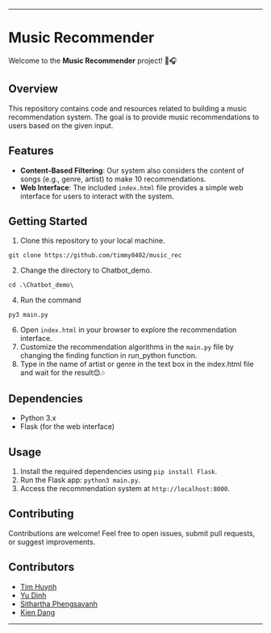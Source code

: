 
---

# Music Recommender

Welcome to the **Music Recommender** project! 🎵🎧

## Overview

This repository contains code and resources related to building a music recommendation system. The goal is to provide music recommendations to users based on the given input.

## Features

- **Content-Based Filtering**: Our system also considers the content of songs (e.g., genre, artist) to make 10 recommendations.
- **Web Interface**: The included `index.html` file provides a simple web interface for users to interact with the system.

## Getting Started

1. Clone this repository to your local machine.
```
git clone https://github.com/timmy0402/music_rec
```
2. Change the directory to Chatbot_demo. 
```
cd .\Chatbot_demo\
```
4. Run the command 
```
py3 main.py
```
6. Open `index.html` in your browser to explore the recommendation interface.
7. Customize the recommendation algorithms in the `main.py` file by changing the finding function in run_python function.
8. Type in the name of artist or genre in the text box in the index.html file and wait for the result😊🎶

## Dependencies

- Python 3.x
- Flask (for the web interface)

## Usage

1. Install the required dependencies using `pip install Flask`.
2. Run the Flask app: `python3 main.py`.
3. Access the recommendation system at `http://localhost:8000`.

## Contributing

Contributions are welcome! Feel free to open issues, submit pull requests, or suggest improvements.

## Contributors 
- [Tim Huynh](www.linkedin.com/in/minh-nhat-huynh)
- [Yu Dinh](https://www.linkedin.com/in/dudinh1/)
- [Sithartha Phengsavanh](https://www.linkedin.com/in/sithartha-phengsavanh-b267a1228/)
- [Kien Dang](https://www.linkedin.com/in/kiendang1403/)
---
